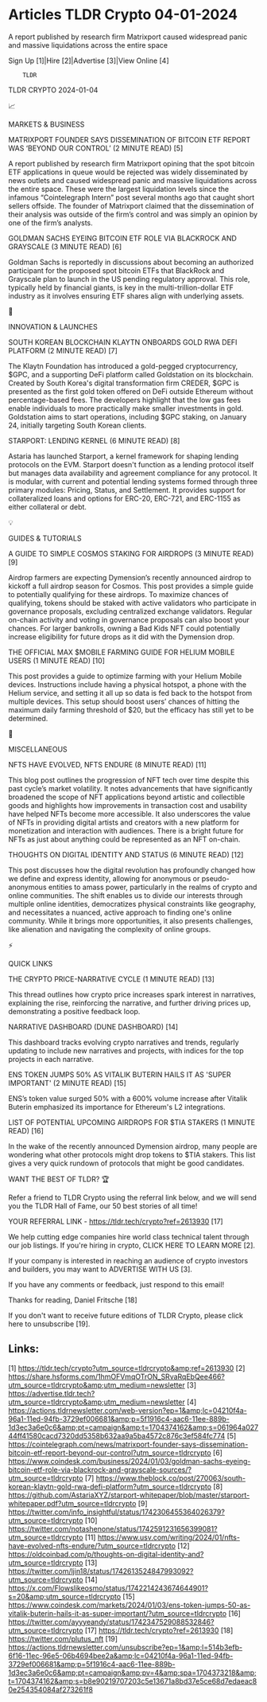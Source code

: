 # Articles TLDR Crypto 04-01-2024

A report published by research firm Matrixport caused widespread panic
and massive liquidations across the entire space  

Sign Up [1]|Hire [2]|Advertise [3]|View Online [4] 

		TLDR 

TLDR CRYPTO 2024-01-04

📈 

MARKETS & BUSINESS

 MATRIXPORT FOUNDER SAYS DISSEMINATION OF BITCOIN ETF REPORT WAS
‘BEYOND OUR CONTROL’ (2 MINUTE READ) [5] 

 A report published by research firm Matrixport opining that the spot
bitcoin ETF applications in queue would be rejected was widely
disseminated by news outlets and caused widespread panic and massive
liquidations across the entire space. These were the largest
liquidation levels since the infamous “Cointelegraph Intern” post
several months ago that caught short sellers offside. The founder of
Matrixport claimed that the dissemination of their analysis was
outside of the firm’s control and was simply an opinion by one of
the firm’s analysts. 

 GOLDMAN SACHS EYEING BITCOIN ETF ROLE VIA BLACKROCK AND GRAYSCALE (3
MINUTE READ) [6] 

 Goldman Sachs is reportedly in discussions about becoming an
authorized participant for the proposed spot bitcoin ETFs that
BlackRock and Grayscale plan to launch in the US pending regulatory
approval. This role, typically held by financial giants, is key in the
multi-trillion-dollar ETF industry as it involves ensuring ETF shares
align with underlying assets. 

🚀 

INNOVATION & LAUNCHES

 SOUTH KOREAN BLOCKCHAIN KLAYTN ONBOARDS GOLD RWA DEFI PLATFORM (2
MINUTE READ) [7] 

 The Klaytn Foundation has introduced a gold-pegged cryptocurrency,
$GPC, and a supporting DeFi platform called Goldstation on its
blockchain. Created by South Korea's digital transformation firm
CREDER, $GPC is presented as the first gold token offered on DeFi
outside Ethereum without percentage-based fees. The developers
highlight that the low gas fees enable individuals to more practically
make smaller investments in gold. Goldstation aims to start
operations, including $GPC staking, on January 24, initially targeting
South Korean clients. 

 STARPORT: LENDING KERNEL (6 MINUTE READ) [8] 

 Astaria has launched Starport, a kernel framework for shaping lending
protocols on the EVM. Starport doesn't function as a lending protocol
itself but manages data availability and agreement compliance for any
protocol. It is modular, with current and potential lending systems
formed through three primary modules: Pricing, Status, and Settlement.
It provides support for collateralized loans and options for ERC-20,
ERC-721, and ERC-1155 as either collateral or debt. 

💡 

GUIDES & TUTORIALS

 A GUIDE TO SIMPLE COSMOS STAKING FOR AIRDROPS (3 MINUTE READ) [9] 

 Airdrop farmers are expecting Dymension’s recently announced
airdrop to kickoff a full airdrop season for Cosmos. This post
provides a simple guide to potentially qualifying for these airdrops.
To maximize chances of qualifying, tokens should be staked with active
validators who participate in governance proposals, excluding
centralized exchange validators. Regular on-chain activity and voting
in governance proposals can also boost your chances. For larger
bankrolls, owning a Bad Kids NFT could potentially increase
eligibility for future drops as it did with the Dymension drop. 

 THE OFFICIAL MAX $MOBILE FARMING GUIDE FOR HELIUM MOBILE USERS (1
MINUTE READ) [10] 

 This post provides a guide to optimize farming with your Helium
Mobile devices. Instructions include having a physical hotspot, a
phone with the Helium service, and setting it all up so data is fed
back to the hotspot from multiple devices. This setup should boost
users’ chances of hitting the maximum daily farming threshold of
$20, but the efficacy has still yet to be determined. 

🦄 

MISCELLANEOUS

 NFTS HAVE EVOLVED, NFTS ENDURE (8 MINUTE READ) [11] 

 This blog post outlines the progression of NFT tech over time despite
this past cycle’s market volatility. It notes advancements that have
significantly broadened the scope of NFT applications beyond artistic
and collectible goods and highlights how improvements in transaction
cost and usability have helped NFTs become more accessible. It also
underscores the value of NFTs in providing digital artists and
creators with a new platform for monetization and interaction with
audiences. There is a bright future for NFTs as just about anything
could be represented as an NFT on-chain. 

 THOUGHTS ON DIGITAL IDENTITY AND STATUS (6 MINUTE READ) [12] 

 This post discusses how the digital revolution has profoundly changed
how we define and express identity, allowing for anonymous or
pseudo-anonymous entities to amass power, particularly in the realms
of crypto and online communities. The shift enables us to divide our
interests through multiple online identities, democratizes physical
constraints like geography, and necessitates a nuanced, active
approach to finding one's online community. While it brings more
opportunities, it also presents challenges, like alienation and
navigating the complexity of online groups. 

⚡ 

QUICK LINKS

 THE CRYPTO PRICE-NARRATIVE CYCLE (1 MINUTE READ) [13] 

 This thread outlines how crypto price increases spark interest in
narratives, explaining the rise, reinforcing the narrative, and
further driving prices up, demonstrating a positive feedback loop. 

 NARRATIVE DASHBOARD (DUNE DASHBOARD) [14] 

 This dashboard tracks evolving crypto narratives and trends,
regularly updating to include new narratives and projects, with
indices for the top projects in each narrative. 

 ENS TOKEN JUMPS 50% AS VITALIK BUTERIN HAILS IT AS 'SUPER IMPORTANT'
(2 MINUTE READ) [15] 

 ENS’s token value surged 50% with a 600% volume increase after
Vitalik Buterin emphasized its importance for Ethereum's L2
integrations. 

 LIST OF POTENTIAL UPCOMING AIRDROPS FOR $TIA STAKERS (1 MINUTE READ)
[16] 

 In the wake of the recently announced Dymension airdrop, many people
are wondering what other protocols might drop tokens to $TIA stakers.
This list gives a very quick rundown of protocols that might be good
candidates. 

WANT THE BEST OF TLDR? 🏆

Refer a friend to TLDR Crypto using the referral link below, and we
will send you the TLDR Hall of Fame, our 50 best stories of all time!

YOUR REFERRAL LINK - https://tldr.tech/crypto?ref=2613930 [17]

 We help cutting edge companies hire world class technical talent
through our job listings. If you're hiring in crypto, CLICK HERE TO
LEARN MORE [2]. 

If your company is interested in reaching an audience of crypto
investors and builders, you may want to ADVERTISE WITH US [3]. 

If you have any comments or feedback, just respond to this email! 

Thanks for reading, 
Daniel Fritsche [18] 

If you don't want to receive future editions of TLDR Crypto,
please click here to unsubscribe [19]. 

 

Links:
------
[1] https://tldr.tech/crypto?utm_source=tldrcrypto&amp;ref=2613930
[2] https://share.hsforms.com/1hmOFVmqOTrON_SRvaRqEbQee466?utm_source=tldrcrypto&amp;utm_medium=newsletter
[3] https://advertise.tldr.tech?utm_source=tldrcrypto&amp;utm_medium=newsletter
[4] https://actions.tldrnewsletter.com/web-version?ep=1&amp;lc=04210f4a-96a1-11ed-94fb-3729ef006681&amp;p=5f1916c4-aac6-11ee-889b-1d3ec3a6e0c6&amp;pt=campaign&amp;t=1704374162&amp;s=061964a02744ff41580cacd7320dd5358b632aa9a5ba4572c876c3ef584fc774
[5] https://cointelegraph.com/news/matrixport-founder-says-dissemination-bitcoin-etf-report-beyond-our-control?utm_source=tldrcrypto
[6] https://www.coindesk.com/business/2024/01/03/goldman-sachs-eyeing-bitcoin-etf-role-via-blackrock-and-grayscale-sources/?utm_source=tldrcrypto
[7] https://www.theblock.co/post/270063/south-korean-klaytn-gold-rwa-defi-platform?utm_source=tldrcrypto
[8] https://github.com/AstariaXYZ/starport-whitepaper/blob/master/starport-whitepaper.pdf?utm_source=tldrcrypto
[9] https://twitter.com/info_insightful/status/1742306455364026379?utm_source=tldrcrypto
[10] https://twitter.com/notashenone/status/1742591231656399081?utm_source=tldrcrypto
[11] https://www.usv.com/writing/2024/01/nfts-have-evolved-nfts-endure/?utm_source=tldrcrypto
[12] https://oldcoinbad.com/p/thoughts-on-digital-identity-and?utm_source=tldrcrypto
[13] https://twitter.com/ljin18/status/1742613524847993092?utm_source=tldrcrypto
[14] https://x.com/Flowslikeosmo/status/1742214243674644901?s=20&amp;utm_source=tldrcrypto
[15] https://www.coindesk.com/markets/2024/01/03/ens-token-jumps-50-as-vitalik-buterin-hails-it-as-super-important/?utm_source=tldrcrypto
[16] https://twitter.com/ayyyeandy/status/1742347529088532846?utm_source=tldrcrypto
[17] https://tldr.tech/crypto?ref=2613930
[18] https://twitter.com/plutus_nft
[19] https://actions.tldrnewsletter.com/unsubscribe?ep=1&amp;l=514b3efb-6f16-11ec-96e5-06b4694bee2a&amp;lc=04210f4a-96a1-11ed-94fb-3729ef006681&amp;p=5f1916c4-aac6-11ee-889b-1d3ec3a6e0c6&amp;pt=campaign&amp;pv=4&amp;spa=1704373218&amp;t=1704374162&amp;s=b8e90219707203c5e13671a8bd37e5ce68d7edaeac80e254354084af273261f8